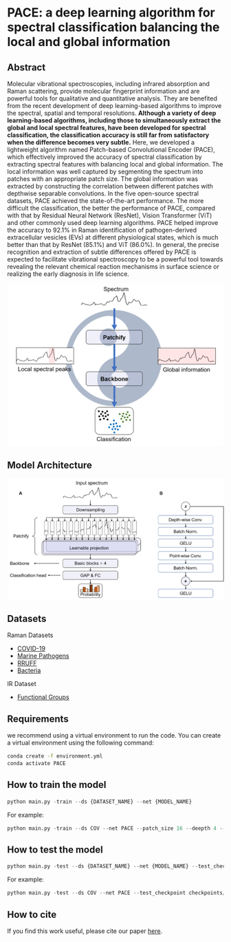 

# PACE: a deep learning algorithm for spectral classification balancing the local and global information

## Abstract

Molecular vibrational spectroscopies, including infrared absorption and Raman scattering, provide molecular fingerprint information and are powerful tools for qualitative and quantitative analysis. They are benefited from the recent development of deep learning-based algorithms to improve the spectral, spatial and temporal resolutions. **Although a variety of deep learning-based algorithms, including those to simultaneously extract the global and local spectral features, have been developed for spectral classification, the classification accuracy is still far from satisfactory when the difference becomes very subtle.** Here, we developed a lightweight algorithm named Patch-based Convolutional Encoder (PACE), which effectively improved the accuracy of spectral classification by extracting spectral features with balancing local and global information. The local information was well captured by segmenting the spectrum into patches with an appropriate patch size. The global information was extracted by constructing the correlation between different patches with depthwise separable convolutions. In the five open-source spectral datasets, PACE achieved the state-of-the-art performance. The more difficult the classification, the better the performance of PACE, compared with that by Residual Neural Network (ResNet), Vision Transformer (ViT) and other commonly used deep learning algorithms. PACE helped improve the accuracy to 92.1% in Raman identification of pathogen-derived extracellular vesicles (EVs) at different physiological states, which is much better than that by ResNet (85.1%) and ViT (86.0%). In general, the precise recognition and extraction of subtle differences offered by PACE is expected to facilitate vibrational spectroscopy to be a powerful tool towards revealing the relevant chemical reaction mechanisms in surface science or realizing the early diagnosis in life science.

![TOC](TOC.png)

## Model Architecture
![PACE](network.png)
## Datasets

Raman Datasets
+ [COVID-19](https://springernature.figshare.com/articles/dataset/Data_and_code_on_serum_Raman_spectroscopy_as_an_efficient_primary_screening_of_coronavirus_disease_in_2019_COVID-19_/12159924/1)
+ [Marine Pathogens](https://pubs.acs.org/doi/full/10.1021/acs.analchem.1c00431)
+ [RRUFF](https://rruff.info/zipped_data_files/raman/)
+ [Bacteria](https://www.nature.com/articles/s41467-019-12898-9)

IR Dataset
+ [Functional Groups](https://pubs.rsc.org/en/content/articlelanding/2020/SC/C9SC06240H)

## Requirements
we recommend using a virtual environment to run the code. You can create a virtual environment using the following command:
```bash
conda create -f environment.yml
conda activate PACE
```

## How to train the model

```python 
python main.py -train --ds {DATASET_NAME} --net {MODEL_NAME} 
```
For example:
```python
python main.py -train --ds COV --net PACE --patch_size 16 --deepth 4 --pool_dim 256 --batch_size 64 --epochs 200 --train_size 0.8
```

## How to test the model

```python
python main.py -test --ds {DATASET_NAME} --net {MODEL_NAME} --test_checkpoint {MODEL_PATH}
```
For example:
```python
python main.py -test --ds COV --net PACE --test_checkpoint checkpoints/COV/PACE/924.pth
```

## How to cite

If you find this work useful, please cite our paper [here]().
